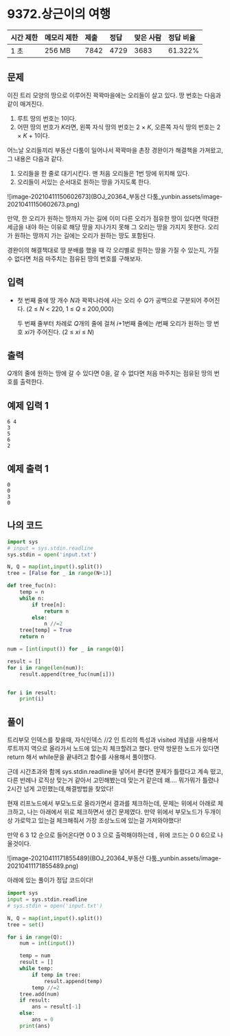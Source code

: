 # 9372.상근이의 여행 

| 시간 제한 | 메모리 제한 | 제출 | 정답 | 맞은 사람 | 정답 비율 |
| :-------- | :---------- | :--- | :--- | :-------- | :-------- |
| 1 초      | 256 MB      | 7842 | 4729 | 3683      | 61.322%   |

## 문제

이진 트리 모양의 땅으로 이루어진 꽉꽉마을에는 오리들이 살고 있다. 땅 번호는 다음과 같이 매겨진다.

1. 루트 땅의 번호는 1이다.
2. 어떤 땅의 번호가 *K*라면, 왼쪽 자식 땅의 번호는 2 × *K*, 오른쪽 자식 땅의 번호는 2 × *K* + 1이다.

어느날 오리들끼리 부동산 다툼이 일어나서 꽉꽉마을 촌장 경완이가 해결책을 가져왔고, 그 내용은 다음과 같다.

1. 오리들을 한 줄로 대기시킨다. 맨 처음 오리들은 1번 땅에 위치해 있다.
2. 오리들이 서있는 순서대로 원하는 땅을 가지도록 한다.

![image-20210411150602673](BOJ_20364_부동산 다툼_yunbin.assets/image-20210411150602673.png)

만약, 한 오리가 원하는 땅까지 가는 길에 이미 다른 오리가 점유한 땅이 있다면 막대한 세금을 내야 하는 이유로 해당 땅을 지나가지 못해 그 오리는 땅을 가지지 못한다. 오리가 원하는 땅까지 가는 길에는 오리가 원하는 땅도 포함된다.

경완이의 해결책대로 땅 분배를 했을 때 각 오리별로 원하는 땅을 가질 수 있는지, 가질 수 없다면 처음 마주치는 점유된 땅의 번호를 구해보자.

## 입력

- 첫 번째 줄에 땅 개수 *N*과 꽉꽉나라에 사는 오리 수 *Q*가 공백으로 구분되어 주어진다. (2 ≤ *N* < 220, 1 ≤ *Q* ≤ 200,000)

  두 번째 줄부터 차례로 *Q*개의 줄에 걸쳐 *i*+1번째 줄에는 *i*번째 오리가 원하는 땅 번호 *xi*가 주어진다. (2 ≤ *xi* ≤ *N*)

## 출력

*Q*개의 줄에 원하는 땅에 갈 수 있다면 0을, 갈 수 없다면 처음 마주치는 점유된 땅의 번호를 출력한다.

## 예제 입력 1 

```
6 4
3
5
6
2
```

## 예제 출력 1 

```
0
0
3
0
```

## 나의 코드

```python
import sys
# input = sys.stdin.readline
sys.stdin = open('input.txt')

N, Q = map(int,input().split())
tree = [False for _ in range(N+1)]

def tree_fuc(n):
    temp = n 
    while n:
        if tree[n]:
            return n
        else:
            n //=2
    tree[temp] = True
    return n

num = [int(input()) for _ in range(Q)]

result = []
for i in range(len(num)):
    result.append(tree_fuc(num[i]))


for i in result:
    print(i)
```

## 풀이

트리부모 인덱스를 찾을때, 자식인덱스 //2 인 트리의 특성과 visited 개념을 사용해서 루트까지 역으로 올라가서 노드에 있는지 체크할려고 했다. 만약 방문한 노드가 있다면 return 해서 while문을 끝내려고 함수를 사용해서 풀이했다.

근데 시간초과와 함께 sys.stdin.readline을 넣어서 푼다면 문제가 틀렸다고 계속 떴고, 다른 반례나 로직상 맞는거 같아서 고민해봤는데 맞는거 같은데 왜.... 뭐가뭐가 틀렸나 2시간 넘게 고민했는데,해결방법을 찾았다!

현재 리프노드에서 부모노드로 올라가면서 결과를 체크하는데, 문제는 위에서 아래로 체크하고, 나는 아래에서 위로 체크하면서 생긴 문제였다. 만약 위에서 부모노드가 두개이상 가로막고 있는걸 체크해줘서 가장 조상노드에 있는걸 가져와야했다! 

만약 6 3 12 순으로 들어온다면 0 0 3 으로 출력해야하는데 , 위에 코드는 0 0 6으로 나올것이다. 

![image-20210411171855489](BOJ_20364_부동산 다툼_yunbin.assets/image-20210411171855489.png)

아래에 있는 풀이가 정답 코드이다! 

```python
import sys
input = sys.stdin.readline
# sys.stdin = open('input.txt')

N, Q = map(int,input().split())
tree = set()

for i in range(Q):
    num = int(input())

    temp = num
    result = [] 
    while temp:
        if temp in tree:
            result.append(temp)
        temp //=2
    tree.add(num)
    if result:
        ans = result[-1]
    else:
        ans = 0 
    print(ans)
        
```



